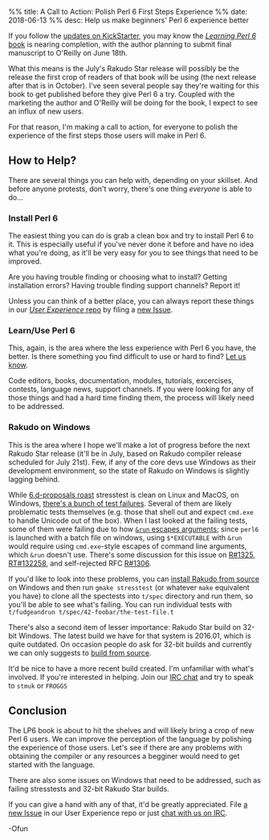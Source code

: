 %% title: A Call to Action: Polish Perl 6 First Steps Experience
%% date: 2018-06-13
%% desc: Help us make beginners' Perl 6 experience better

If you follow the [updates on KickStarter](https://www.kickstarter.com/projects/1422827986/learning-perl-6?ref=user_menu), you may know the [*Learning Perl 6* book](https://www.learningperl6.com/book/) is nearing completion, with the author planning to submit final manuscript to O'Reilly on
June 18th.

What this means is the July's Rakudo Star release will possibly be the release the first crop of readers of that book will be using (the next release after that is in October). I've seen several people say they're waiting for this book to get
published before they give Perl 6 a try. Coupled with the marketing the author
and O'Reilly will be doing for the book, I expect to see an influx of new
users.

For that reason, I'm making a call to action, for everyone to polish the
experience of the first steps those users will make in Perl 6.

## How to Help?

There are several things you can help with, depending on your skillset. And
before anyone protests, don't worry, there's one thing *everyone* is able to
do…

### Install Perl 6

The easiest thing you can do is grab a clean box and try to install Perl 6
to it. This is especially useful if you've never done it before and have
no idea what you're doing, as it'll be very easy for you to see things that
need to be improved.

Are you having trouble finding or choosing what to install? Getting installation errors? Having trouble finding support channels? Report it!

Unless you can think of a better place, you can always report these things
in our [*User Experience*
repo](https://github.com/perl6/user-experience/issues) by filing a [new Issue](https://github.com/perl6/user-experience/issues/new).

### Learn/Use Perl 6

This, again, is the area where the less experience with Perl 6 you have, the
better. Is there something you find difficult to use or hard to find? [Let us know](https://github.com/perl6/user-experience/issues).

Code editors, books, documentation, modules, tutorials, excercises, contests, language news, support channels. If you were looking for any of those things and had a hard time finding them, the process will likely need to be addressed.

### Rakudo on Windows

This is the area where I hope we'll make a lot of progress before the next
Rakudo Star release (it'll be in July, based on Rakudo compiler release scheduled for July 21st). Few, if any of the core devs use Windows as their
development environment, so the state of Rakudo on Windows is slightly lagging
behind.

While [6.d-proposals roast](https://github.com/perl6/roast/) stresstest
is clean on Linux and MacOS, on Windows,
[there's a bunch of test failures](https://github.com/perl6/roast/issues/320#issuecomment-379595368). Several of them are likely problematic tests themselves (e.g. those that shell out and expect
`cmd.exe` to handle Unicode out of the box). When I last looked at the failing tests, some of them were failing due to how
[`&run` escapes arguments](https://rt.perl.org/Ticket/Display.html?id=132258#ticket-history); since `perl6` is launched with a batch file on
windows, using `$*EXECUTABLE` with `&run` would require using `cmd.exe`-style
escapes of command line arguments, which `&run` doesn't use. There's some discussion for this issue on [R#1325](https://github.com/rakudo/rakudo/issues/1325), [RT#132258](https://rt.perl.org/Ticket/Display.html?id=132258#ticket-history), and self-rejected RFC [R#1306](https://github.com/rakudo/rakudo/issues/1306).

If you'd like to look into these problems, you can [install Rakudo from source](https://rakudo.org/files/rakudo/source) on Windows and then run `gmake stresstest` (or whatever `make` equivalent you have) to clone all the spectests into `t/spec` directory and run them, so you'll be able to see what's failing. You can run individual tests with `t/fudgeandrun t/spec/42-foobar/the-test-file.t`

There's also a second item of lesser importance: Rakudo Star build on 32-bit Windows. The latest build we have for that system is 2016.01, which is quite
outdated. On occasion people do ask for 32-bit builds and currently we can
only suggests to [build from source](https://rakudo.org/files/rakudo/source).

It'd be nice to have a more recent build created. I'm unfamiliar with what's
involved. If you're interested in helping. Join our [IRC chat](https://docs.perl6.org/webchat.html) and try to speak to `stmuk` or `FROGGS`

## Conclusion

The LP6 book is about to hit the shelves and will likely bring a crop of
new Perl 6 users. We can improve the perception of the language by polishing
the experience of those users. Let's see if there are any problems with obtaining the compiler or any resources a begginer would need to get started
with the language.

There are also some issues on Windows that need to be addressed, such as
failing stresstests and 32-bit Rakudo Star builds.

If you can give a hand with any of that, it'd be greatly appreciated. File
[a new Issue](https://github.com/perl6/user-experience/issues/new) in our User Experience repo or just [chat with us on IRC](https://docs.perl6.org/webchat.html).

-Ofun